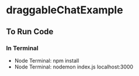 # draggableChatExample
## To Run Code
### In Terminal
   * Node Terminal: npm install
   * Node Terminal: nodemon index.js localhost:3000
